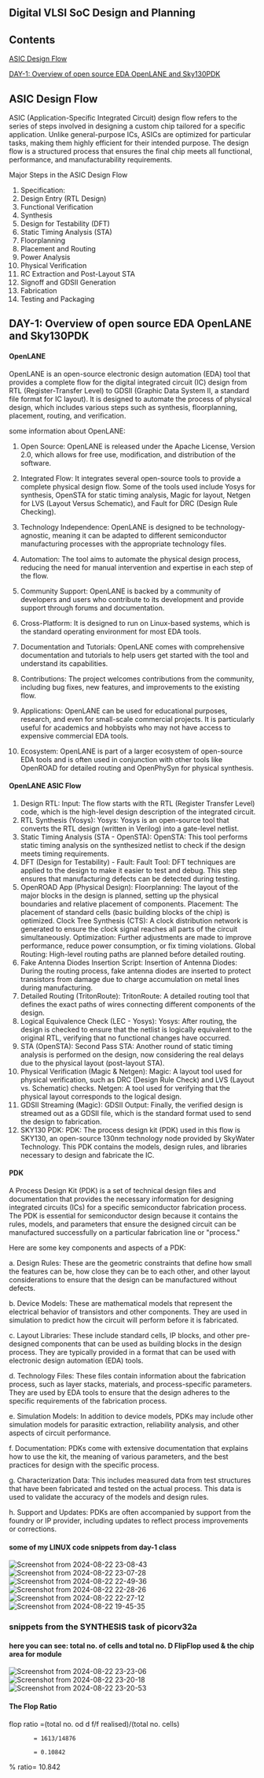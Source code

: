 ## Digital VLSI SoC Design and Planning

## Contents
[ASIC Design Flow](#asic-design-flow)

[DAY-1: Overview of open source EDA OpenLANE and Sky130PDK](#day-1-overview-of-open-source-eda-openlane-and-sky130pdk)


## ASIC Design Flow
ASIC (Application-Specific Integrated Circuit) design flow refers to the series of steps involved in designing a custom chip tailored for a specific application. Unlike general-purpose ICs, ASICs are optimized for particular tasks, making them highly efficient for their intended purpose. The design flow is a structured process that ensures the final chip meets all functional, performance, and manufacturability requirements.

Major Steps in the ASIC Design Flow
1. Specification:
2. Design Entry (RTL Design)
3. Functional Verification
4. Synthesis
5. Design for Testability (DFT)
6. Static Timing Analysis (STA)
7. Floorplanning
8. Placement and Routing
9. Power Analysis
10. Physical Verification
11. RC Extraction and Post-Layout STA
12. Signoff and GDSII Generation
13. Fabrication
14. Testing and Packaging




## DAY-1: Overview of open source EDA OpenLANE and Sky130PDK

#### OpenLANE
OpenLANE is an open-source electronic design automation (EDA) tool that provides a complete flow for the digital integrated circuit (IC) design from RTL (Register-Transfer Level) to GDSII (Graphic Data System II, a standard file format for IC layout). It is designed to automate the process of physical design, which includes various steps such as synthesis, floorplanning, placement, routing, and verification.

some information about OpenLANE:

1. Open Source: OpenLANE is released under the Apache License, Version 2.0, which allows for free use, modification, and distribution of the software.

2. Integrated Flow: It integrates several open-source tools to provide a complete physical design flow. Some of the tools used include Yosys for synthesis, OpenSTA for static timing analysis, Magic for layout, Netgen for LVS (Layout Versus Schematic), and Fault for DRC (Design Rule Checking).

3. Technology Independence: OpenLANE is designed to be technology-agnostic, meaning it can be adapted to different semiconductor manufacturing processes with the appropriate technology files.

4. Automation: The tool aims to automate the physical design process, reducing the need for manual intervention and expertise in each step of the flow.

5. Community Support: OpenLANE is backed by a community of developers and users who contribute to its development and provide support through forums and documentation.

6. Cross-Platform: It is designed to run on Linux-based systems, which is the standard operating environment for most EDA tools.

7. Documentation and Tutorials: OpenLANE comes with comprehensive documentation and tutorials to help users get started with the tool and understand its capabilities.

8. Contributions: The project welcomes contributions from the community, including bug fixes, new features, and improvements to the existing flow.

9. Applications: OpenLANE can be used for educational purposes, research, and even for small-scale commercial projects. It is particularly useful for academics and hobbyists who may not have access to expensive commercial EDA tools.

10. Ecosystem: OpenLANE is part of a larger ecosystem of open-source EDA tools and is often used in conjunction with other tools like OpenROAD for detailed routing and OpenPhySyn for physical synthesis.



#### OpenLANE ASIC Flow
1. Design RTL:
   Input: The flow starts with the RTL (Register Transfer Level) code, which is the high-level design description of the integrated circuit.
2. RTL Synthesis (Yosys):
   Yosys: Yosys is an open-source tool that converts the RTL design (written in Verilog) into a gate-level netlist.
3. Static Timing Analysis (STA - OpenSTA):
   OpenSTA: This tool performs static timing analysis on the synthesized netlist to check if the design meets timing requirements.
4. DFT (Design for Testability) - Fault:
   Fault Tool: DFT techniques are applied to the design to make it easier to test and debug. This step ensures that manufacturing defects can be detected during testing.
5. OpenROAD App (Physical Design):
   Floorplanning: The layout of the major blocks in the design is planned, setting up the physical boundaries and relative placement of components.
   Placement: The placement of standard cells (basic building blocks of the chip) is optimized.
   Clock Tree Synthesis (CTS): A clock distribution network is generated to ensure the clock signal reaches all parts of the circuit simultaneously.
   Optimization: Further adjustments are made to improve performance, reduce power consumption, or fix timing violations.
   Global Routing: High-level routing paths are planned before detailed routing.
6. Fake Antenna Diodes Insertion Script:
   Insertion of Antenna Diodes: During the routing process, fake antenna diodes are inserted to protect transistors from damage due to charge accumulation on metal lines during manufacturing.
7. Detailed Routing (TritonRoute):
   TritonRoute: A detailed routing tool that defines the exact paths of wires connecting different components of the design.
8. Logical Equivalence Check (LEC - Yosys):
   Yosys: After routing, the design is checked to ensure that the netlist is logically equivalent to the original RTL, verifying that no functional changes have occurred.
9. STA (OpenSTA):
   Second Pass STA: Another round of static timing analysis is performed on the design, now considering the real delays due to the physical layout (post-layout STA).
10. Physical Verification (Magic & Netgen):
   Magic: A layout tool used for physical verification, such as DRC (Design Rule Check) and LVS (Layout vs. Schematic) checks.
   Netgen: A tool used for verifying that the physical layout corresponds to the logical design.
11. GDSII Streaming (Magic):
   GDSII Output: Finally, the verified design is streamed out as a GDSII file, which is the standard format used to send the design to fabrication.
14. SKY130 PDK:
   PDK: The process design kit (PDK) used in this flow is SKY130, an open-source 130nm technology node provided by SkyWater Technology. This PDK contains the models, design rules, and libraries necessary to design and fabricate the IC.



#### PDK
A Process Design Kit (PDK) is a set of technical design files and documentation that provides the necessary information for designing integrated circuits (ICs) for a specific semiconductor fabrication process. The PDK is essential for semiconductor design because it contains the rules, models, and parameters that ensure the designed circuit can be manufactured successfully on a particular fabrication line or "process."

Here are some key components and aspects of a PDK:

a. Design Rules: These are the geometric constraints that define how small the features can be, how close they can be to each other, and other layout considerations to ensure that the design can be manufactured without defects.

b. Device Models: These are mathematical models that represent the electrical behavior of transistors and other components. They are used in simulation to predict how the circuit will perform before it is fabricated.

c. Layout Libraries: These include standard cells, IP blocks, and other pre-designed components that can be used as building blocks in the design process. They are typically provided in a format that can be used with electronic design automation (EDA) tools.

d. Technology Files: These files contain information about the fabrication process, such as layer stacks, materials, and process-specific parameters. They are used by EDA tools to ensure that the design adheres to the specific requirements of the fabrication process.

e. Simulation Models: In addition to device models, PDKs may include other simulation models for parasitic extraction, reliability analysis, and other aspects of circuit performance.

f. Documentation: PDKs come with extensive documentation that explains how to use the kit, the meaning of various parameters, and the best practices for design with the specific process.

g. Characterization Data: This includes measured data from test structures that have been fabricated and tested on the actual process. This data is used to validate the accuracy of the models and design rules.

h. Support and Updates: PDKs are often accompanied by support from the foundry or IP provider, including updates to reflect process improvements or corrections.

#### some of my LINUX code snippets from day-1 class

![Screenshot from 2024-08-22 23-08-43](https://github.com/user-attachments/assets/ad6bd3ff-4f3f-4402-8ff5-83761b2be1c6)
![Screenshot from 2024-08-22 23-07-28](https://github.com/user-attachments/assets/5bad31c5-0e2f-469e-ab6f-574822d97856)
![Screenshot from 2024-08-22 22-49-36](https://github.com/user-attachments/assets/b3f3ae1c-d77a-4355-94fc-6f2bc0b6022f)
![Screenshot from 2024-08-22 22-28-26](https://github.com/user-attachments/assets/ccb5afc3-e9a6-48f4-a468-197e8089d7e2)
![Screenshot from 2024-08-22 22-27-12](https://github.com/user-attachments/assets/5a2c5ce1-e0c2-4bfb-847c-ad499b16d89a)
![Screenshot from 2024-08-22 19-45-35](https://github.com/user-attachments/assets/af2ce2da-acbf-410a-81ea-20b8f3538705)

### snippets from the SYNTHESIS task of picorv32a 
#### here you can see: total no. of cells and total no. D FlipFlop used & the chip area for module

![Screenshot from 2024-08-22 23-23-06](https://github.com/user-attachments/assets/f8841bc0-0fdb-456a-b3e5-be5eb849e277)
![Screenshot from 2024-08-22 23-20-18](https://github.com/user-attachments/assets/19b9e6fa-75a7-462e-bb1c-4a0ba72df3ce)
![Screenshot from 2024-08-22 23-20-53](https://github.com/user-attachments/assets/e13a8bbd-2485-45ca-abdd-35d86b9c97d8)

#### The Flop Ratio
flop ratio =(total no. od d f/f realised)/(total no. cells)

           = 1613/14876
           
           = 0.10842
           
% ratio= 10.842









